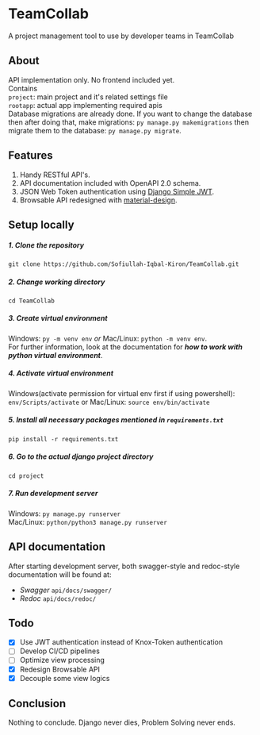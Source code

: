 # TeamCollab

A project management tool to use by developer teams in TeamCollab

## About

API implementation only. No frontend included yet. <br>
Contains <br>
`project`: main project and it's related settings file <br>
`rootapp`: actual app implementing required apis <br>
Database migrations are already done. If you want to change the database then after doing that, make migrations: `py manage.py makemigrations` then migrate them to the database: `py manage.py migrate`.

## Features

1. Handy RESTful API's.
2. API documentation included with OpenAPI 2.0 schema.
3. JSON Web Token authentication using [Django Simple JWT](https://github.com/jazzband/djangorestframework-simplejwt).
4. Browsable API redesigned with [material-design](https://github.com/youzarsiph/drf-material).

## Setup locally

##### 1. Clone the repository

`git clone https://github.com/Sofiullah-Iqbal-Kiron/TeamCollab.git`

##### 2. Change working directory

`cd TeamCollab`

##### 3. Create virtual environment

Windows: `py -m venv env` _or_ Mac/Linux: `python -m venv env`. <br>
For further information, look at the documentation for **_how to work with python virtual environment_**.

##### 4. Activate virtual environment

Windows(activate permission for virtual env first if using powershell): `env/Scripts/activate` or Mac/Linux: `source env/bin/activate`

##### 5. Install all necessary packages mentioned in `requirements.txt`

`pip install -r requirements.txt`

##### 6. Go to the actual django project directory

`cd project`

##### 7. Run development server

Windows: `py manage.py runserver` <br>
Mac/Linux: `python/python3 manage.py runserver`

## API documentation

After starting development server, both swagger-style and redoc-style documentation will be found at: <br>

- $Swagger$ `api/docs/swagger/`
- $Redoc$ `api/docs/redoc/`

## Todo

- [X] Use JWT authentication instead of Knox-Token authentication
- [ ] Develop CI/CD pipelines
- [ ] Optimize view processing
- [X] Redesign Browsable API
- [X] Decouple some view logics

## Conclusion

Nothing to conclude. Django never dies, Problem Solving never ends.
